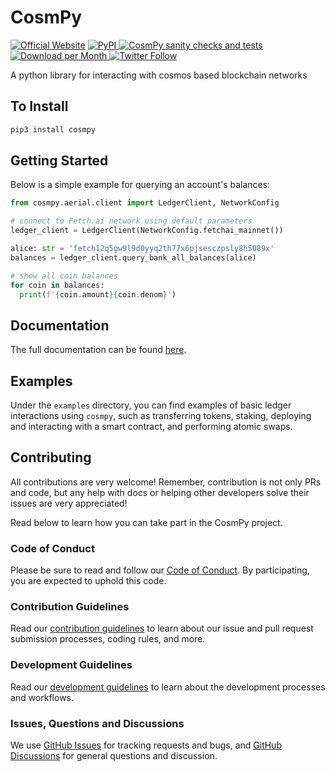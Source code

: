 # CosmPy

[![Official Website](https://img.shields.io/badge/Official%20Website-fetch.ai-blue?style=flat&logo=world&logoColor=white)](https://fetch.ai) 
<a href="https://pypi.org/project/cosmpy/">
<img alt="PyPI" src="https://img.shields.io/pypi/v/cosmpy">
</a>
<a href="https://github.com/fetchai/cosmpy/actions/workflows/workflow.yml">
<img alt="CosmPy sanity checks and tests" src="https://github.com/fetchai/cosmpy/actions/workflows/workflow.yml/badge.svg">
</a>
<a href="https://pypi.org/project/cosmpy/">
<img alt="Download per Month" src="https://img.shields.io/pypi/dm/cosmpy">
</a>
[![Twitter Follow](https://img.shields.io/twitter/follow/fetch_ai?style=social)](https://x.com/fetch_ai)

A python library for interacting with cosmos based blockchain networks

## To Install

```bash
pip3 install cosmpy
```

## Getting Started

Below is a simple example for querying an account's balances:

```python
from cosmpy.aerial.client import LedgerClient, NetworkConfig

# connect to Fetch.ai network using default parameters
ledger_client = LedgerClient(NetworkConfig.fetchai_mainnet())

alice: str = 'fetch12q5gw9l9d0yyq2th77x6pjsesczpsly8h5089x'
balances = ledger_client.query_bank_all_balances(alice)

# show all coin balances
for coin in balances:
  print(f'{coin.amount}{coin.denom}')
```

## Documentation

The full documentation can be found [here](https://network.fetch.ai/docs/guides/cosmpy/installation).

## Examples

Under the `examples` directory, you can find examples of basic ledger interactions using `cosmpy`, such as transferring tokens, staking, deploying and interacting with a smart contract, and performing atomic swaps.

## Contributing

All contributions are very welcome! Remember, contribution is not only PRs and code, but any help with docs or helping other developers solve their issues are very appreciated!

Read below to learn how you can take part in the CosmPy project.

### Code of Conduct

Please be sure to read and follow our [Code of Conduct][coc]. By participating, you are expected to uphold this code.

### Contribution Guidelines

Read our [contribution guidelines][contributing] to learn about our issue and pull request submission processes, coding rules, and more.

### Development Guidelines

Read our [development guidelines][developing] to learn about the development processes and workflows.

### Issues, Questions and Discussions

We use [GitHub Issues][issues] for tracking requests and bugs, and [GitHub Discussions][discussion] for general questions and discussion.

[contributing]: https://github.com/fetchai/cosmpy/blob/main/CONTRIBUTING.md
[developing]: https://github.com/fetchai/cosmpy/blob/main/DEVELOPING.md
[coc]: https://github.com/fetchai/cosmpy/blob/main/CODE_OF_CONDUCT.md
[discussion]: https://github.com/fetchai/cosmpy/discussions
[issues]: https://github.com/fetchai/cosmpy/issues
[license]: https://github.com/fetchai/cosmpy/blob/main/LICENSE